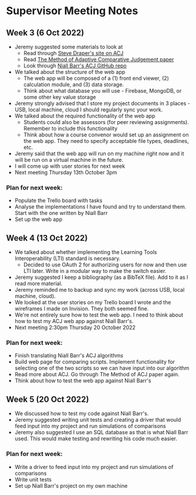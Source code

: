 # Supervisor Meeting Notes

## Week 3 (6 Oct 2022)


* Jeremy suggested some materials to look at
    - Read through [Steve Draper's site on ACJ](https://www.psy.gla.ac.uk/~steve/myNewWave/apr/)
    - Read [The Method of Adaptive Comparative Judgement paper](https://www.tandfonline.com/doi/full/10.1080/0969594X.2012.665354)
    - Look through [Niall Barr's ACJ GitHub repo](https://github.com/niallb/ACJ-LTI)
* We talked about the structure of the web app
    - The web app will be composed of a (1) front end viewer, (2) calculation module, and (3) data storage.
    - Think about what database you will use - Firebase, MongoDB, or some other key value storage
* Jeremy strongly advised that I store my project documents in 3 places - USB, local machine, cloud I should regularly sync your work.
* We talked about the required functionality of the web app
    - Students could also be assessors (for peer reviewing assignments). Remember to include this functionality
    - Think about how a course convenor would set up an assignment on the web app. They need to specify acceptable file types, deadlines, etc.
* Jeremy said that the web app will run on my machine right now and it will be run on a virtual machine in the future.
* I will come up with user stories for next week
* Next meeting Thursday 13th October 3pm

### Plan for next week:

- Populate the Trello board with tasks
- Analyse the implementations I have found and try to understand them. Start with the one written by Niall Barr
- Set up the web app


## Week 4 (13 Oct 2022)

* We talked about whether implementing the Learning Tools Interoperability (LTI) standard is necessary.
    - Decided to use OAuth 2 for authorizing users for now and then use LTI later. Write in a modular way to make the switch easier.
* Jeremy suggested I keep a bibliography (as a BibTeX file). Add to it as I read more material.
* Jeremy reminded me to backup and sync my work (across USB, local machine, cloud).
* We looked at the user stories on my Trello board I wrote and the wireframes I made on Invision. They both seemed fine.
* We're not entirely sure how to test the web app. I need to think about how to test my ACJ web app against Niall Barr's.
* Next meeting 2:30pm Thursday 20 October 2022

### Plan for next week:

* Finish translating Niall Barr's ACJ algorithms
* Build web page for comparing scripts. Implement functionality for selecting one of the two scripts so we can have input into our algorithm
* Read more about ACJ. Go through The Method of ACJ paper again.
* Think about how to test the web app against Niall Barr's

## Week 5 (20 Oct 2022)

 * We discussed how to test my code against Niall Barr's.
 * Jeremy suggested writing unit tests and creating a driver that would feed input into my project and run simulations of comparisons
 * Jeremy also suggested I use an SQL database as that is what Niall Barr used. This would make testing and rewriting his code much easier.

### Plan for next week:

* Write a driver to feed input into my project and run simulations of comparisons
* Write unit tests
* Set up Niall Barr's project on my own machine
